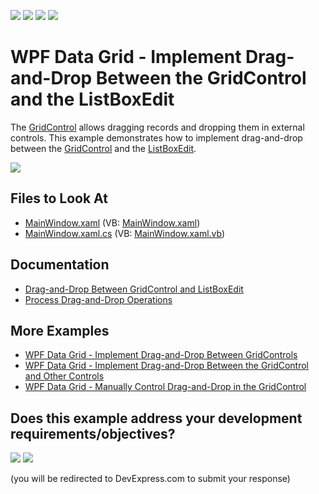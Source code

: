 <!-- default badges list -->
![](https://img.shields.io/endpoint?url=https://codecentral.devexpress.com/api/v1/VersionRange/128651364/24.2.1%2B)
[![](https://img.shields.io/badge/Open_in_DevExpress_Support_Center-FF7200?style=flat-square&logo=DevExpress&logoColor=white)](https://supportcenter.devexpress.com/ticket/details/T566433)
[![](https://img.shields.io/badge/📖_How_to_use_DevExpress_Examples-e9f6fc?style=flat-square)](https://docs.devexpress.com/GeneralInformation/403183)
[![](https://img.shields.io/badge/💬_Leave_Feedback-feecdd?style=flat-square)](#does-this-example-address-your-development-requirementsobjectives)
<!-- default badges end -->

# WPF Data Grid - Implement Drag-and-Drop Between the GridControl and the ListBoxEdit

The [GridControl](http://docs.devexpress.com/WPF/DevExpress.Xpf.Grid.GridControl) allows dragging records and dropping them in external controls. This example demonstrates how to implement drag-and-drop between the [GridControl](http://docs.devexpress.com/WPF/DevExpress.Xpf.Grid.GridControl) and the [ListBoxEdit](http://docs.devexpress.com/WPF/DevExpress.Xpf.Editors.ListBoxEdit).

![](http://docs.devexpress.com/WPF/images/dragdropbetweengridcontrolandlistbox130989.gif)

<!-- default file list -->

## Files to Look At

* [MainWindow.xaml](./CS/MainWindow.xaml) (VB: [MainWindow.xaml](./VB/MainWindow.xaml))
* [MainWindow.xaml.cs](./CS/MainWindow.xaml.cs) (VB: [MainWindow.xaml.vb](./VB/MainWindow.xaml.vb))

<!-- default file list end -->

## Documentation

* [Drag-and-Drop Between GridControl and ListBoxEdit](http://docs.devexpress.com/WPF/119301/controls-and-libraries/data-grid/drag-and-drop/process-drag-and-drop/drag-and-drop-between-gridcontrol-and-listboxedit)
* [Process Drag-and-Drop Operations](http://docs.devexpress.com/WPF/400431/controls-and-libraries/data-grid/drag-and-drop/process-drag-and-drop-operations)

## More Examples

* [WPF Data Grid - Implement Drag-and-Drop Between GridControls](https://github.com/DevExpress-Examples/how-to-implement-drag-and-drop-between-gridcontrols-t566656)
* [WPF Data Grid - Implement Drag-and-Drop Between the GridControl and Other Controls](https://github.com/DevExpress-Examples/how-to-implement-drag-and-drop-between-the-gridcontrol-and-other-controls-t566741)
* [WPF Data Grid - Manually Control Drag-and-Drop in the GridControl](https://github.com/DevExpress-Examples/how-to-manually-control-drag-and-drop-in-the-gridcontrol-e3921)
<!-- feedback -->
## Does this example address your development requirements/objectives?

[<img src="https://www.devexpress.com/support/examples/i/yes-button.svg"/>](https://www.devexpress.com/support/examples/survey.xml?utm_source=github&utm_campaign=how-to-implement-drag-and-drop-between-the-gridcontrol-and-the-listboxedit-t566433&~~~was_helpful=yes) [<img src="https://www.devexpress.com/support/examples/i/no-button.svg"/>](https://www.devexpress.com/support/examples/survey.xml?utm_source=github&utm_campaign=how-to-implement-drag-and-drop-between-the-gridcontrol-and-the-listboxedit-t566433&~~~was_helpful=no)

(you will be redirected to DevExpress.com to submit your response)
<!-- feedback end -->
